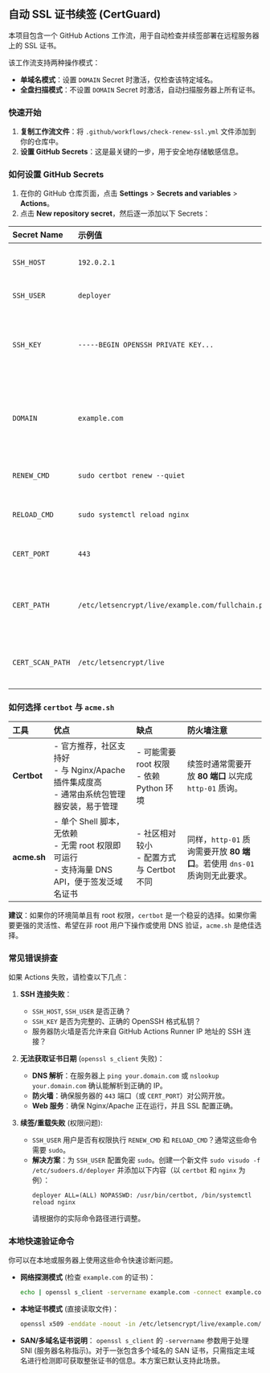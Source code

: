 ## 自动 SSL 证书续签 (CertGuard)

本项目包含一个 GitHub Actions 工作流，用于自动检查并续签部署在远程服务器上的 SSL 证书。

该工作流支持两种操作模式：
- **单域名模式**：设置 `DOMAIN` Secret 时激活，仅检查该特定域名。
- **全盘扫描模式**：不设置 `DOMAIN` Secret 时激活，自动扫描服务器上所有证书。

### 快速开始

1.  **复制工作流文件**：将 `.github/workflows/check-renew-ssl.yml` 文件添加到你的仓库中。
2.  **设置 GitHub Secrets**：这是最关键的一步，用于安全地存储敏感信息。

### 如何设置 GitHub Secrets

1.  在你的 GitHub 仓库页面，点击 **Settings** > **Secrets and variables** > **Actions**。
2.  点击 **New repository secret**，然后逐一添加以下 Secrets：

| Secret Name | 示例值 | 说明 |
| :--- | :--- | :--- |
| `SSH_HOST` | `192.0.2.1` | 你的远程服务器 IP 地址或域名。 |
| `SSH_USER` | `deployer` | 用于 SSH 登录的用户名。 |
| `SSH_KEY` | `-----BEGIN OPENSSH PRIVATE KEY...` | SSH 私钥。**必须是 OpenSSH 格式**。通过 `cat ~/.ssh/id_rsa` 获取。 |
| `DOMAIN` | `example.com` | (可选) 指定一个域名以启用**单域名模式**。若留空，则激活**全盘扫描模式**。 |
| `RENEW_CMD` | `sudo certbot renew --quiet` | 在服务器上执行的续签命令。 |
| `RELOAD_CMD` | `sudo systemctl reload nginx` | 续签成功后重载 Web 服务的命令。 |
| `CERT_PORT` | `443` | (可选) 证书的 HTTPS 端口，默认为 443。 |
| `CERT_PATH` | `/etc/letsencrypt/live/example.com/fullchain.pem` | (可选) 在**单域名模式**下，直接读取本地证书文件，速度更快。 |
| `CERT_SCAN_PATH` | `/etc/letsencrypt/live` | (可选) 在**全盘扫描模式**下，指定存放证书的根目录。 |

### 如何选择 `certbot` 与 `acme.sh`

| 工具 | 优点 | 缺点 | 防火墙注意 |
| :--- | :--- | :--- | :--- |
| **Certbot** | - 官方推荐，社区支持好<br>- 与 Nginx/Apache 插件集成度高<br>- 通常由系统包管理器安装，易于管理 | - 可能需要 root 权限<br>- 依赖 Python 环境 | 续签时通常需要开放 **80 端口** 以完成 `http-01` 质询。 |
| **acme.sh** | - 单个 Shell 脚本，无依赖<br>- 无需 root 权限即可运行<br>- 支持海量 DNS API，便于签发泛域名证书 | - 社区相对较小<br>- 配置方式与 Certbot 不同 | 同样，`http-01` 质询需要开放 **80 端口**。若使用 `dns-01` 质询则无此要求。 |

**建议**：如果你的环境简单且有 root 权限，`certbot` 是一个稳妥的选择。如果你需要更强的灵活性、希望在非 root 用户下操作或使用 DNS 验证，`acme.sh` 是绝佳选择。

### 常见错误排查

如果 Actions 失败，请检查以下几点：

1.  **SSH 连接失败**：
    *   `SSH_HOST`, `SSH_USER` 是否正确？
    *   `SSH_KEY` 是否为完整的、正确的 OpenSSH 格式私钥？
    *   服务器防火墙是否允许来自 GitHub Actions Runner IP 地址的 SSH 连接？

2.  **无法获取证书日期** (`openssl s_client` 失败)：
    *   **DNS 解析**：在服务器上 `ping your.domain.com` 或 `nslookup your.domain.com` 确认能解析到正确的 IP。
    *   **防火墙**：确保服务器的 `443` 端口（或 `CERT_PORT`）对公网开放。
    *   **Web 服务**：确保 Nginx/Apache 正在运行，并且 SSL 配置正确。

3.  **续签/重载失败** (权限问题):
    *   `SSH_USER` 用户是否有权限执行 `RENEW_CMD` 和 `RELOAD_CMD`？通常这些命令需要 `sudo`。
    *   **解决方案**：为 `SSH_USER` 配置免密 `sudo`。创建一个新文件 `sudo visudo -f /etc/sudoers.d/deployer` 并添加以下内容（以 `certbot` 和 `nginx` 为例）：
        ```
        deployer ALL=(ALL) NOPASSWD: /usr/bin/certbot, /bin/systemctl reload nginx
        ```
        请根据你的实际命令路径进行调整。

### 本地快速验证命令

你可以在本地或服务器上使用这些命令快速诊断问题。

*   **网络探测模式** (检查 `example.com` 的证书)：
    ```sh
    echo | openssl s_client -servername example.com -connect example.com:443 2>/dev/null | openssl x509 -enddate -noout
    ```

*   **本地证书模式** (直接读取文件)：
    ```sh
    openssl x509 -enddate -noout -in /etc/letsencrypt/live/example.com/fullchain.pem
    ```

*   **SAN/多域名证书说明**：
    `openssl s_client` 的 `-servername` 参数用于处理 SNI (服务器名称指示)。对于一张包含多个域名的 SAN 证书，只需指定主域名进行检测即可获取整张证书的信息。本方案已默认支持此场景。